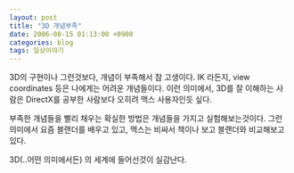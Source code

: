 ```yaml
---
layout: post
title: "3D 개념부족"
date: 2006-08-15 01:13:00 +0900
categories: blog
tags: 일상이야기
---
```


3D의 구현이나 그런것보다, 개념이 부족해서 참 고생이다. IK 라든지, view coordinates 등은 나에게는 어려운 개념들이다. 이런 의미에서, 3D를 잘 이해하는 사람은 DirectX를 공부한 사람보다 오히려 맥스 사용자인듯 싶다.

부족한 개념들을 빨리 채우는 확실한 방법은 개념들을 가지고 실험해보는것이다. 그런 의미에서 요즘 블랜더를 배우고 있고, 맥스는 비싸서 책이나 보고 블랜더와 비교해보고 있다.

3D(..어떤 의미에서든) 의 세계에 들어선것이 실감난다.

